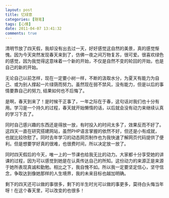 ```yaml
---
layout: post
title: 忆绿意
categories: [随笔]
tags: [心情]
date: 2011-04-07 13:41:32
comments: true
---
```


清明节放了四天假，我却没有出去过一天，好好感觉这自然的美景，真的感觉惭愧。因为今天突然发现春天来到了，仿佛一夜之间万物复苏，很可爱。很喜欢绿色的感觉，因为我觉得这意味着一个新的开始，不仅是自然不变的轮回的开始，也是自己的新的开始。

无论自己以前怎样，现在一定要小树一样，不断的汲取水分，为夏天有能力为自己、或为别人撑起一片绿荫而努力。虽然现在弱不禁风，没有能力，但是以后的事情要靠自己的努力, 结果如何也不后悔了。
<!--more-->
是啊，春天到来了！是时候干正事了，一年之际在于春，这句话对我们也十分有用。学习是一个持久的过程，春天就开始懒惰的话，以后就会没有动力来继续认真的学习下去了。

同时自己感兴趣的东西还是得放一放，有时投入的时间太多了，效果反而不好了。这四天一直在研究搭建网站，虽然PHP语言掌握的依然不好，但还是小有成就，也就比较欣慰了。同时去年学习的动态网页制作也为我快速了解网页代码提供了便利。但是想要学好真的很难，也很费时间，所以决定放一放了。

同时四天假后的今天，唯一上的一节课也给我无比的动力。大家都十分享受她的讲课的过程，因为可以感觉到她是在认真传达自己的所知。这份动力的来源正是来源于她所表现真诚和勤勉。相比之下，我自愧不如。所以我一定要坚定信心，坚守信念，争取达到像她那样的人生境界，我的未来目标也越加明确。

剩下的四天还可以做的事很多，剩下的半生时光可以做的事更多，莫待白头悔当年呀！在这个春天里，可以改变的也很多！
